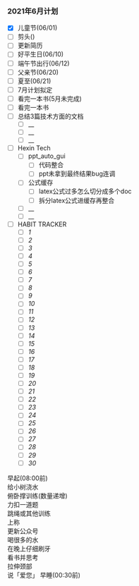 ### 2021年6月计划

- [x] 儿童节(06/01)
- [ ] 剪头()
- [ ] 更新简历
- [ ] 好平生日(06/10)
- [ ] 端午节出行(06/12)
- [ ] 父亲节(06/20)
- [ ] 夏至(06/21)
- [ ] 7月计划拟定
- [ ] 看完一本书(5月未完成)
- [ ] 看完一本书
- [ ] 总结3篇技术方面的文档
    - [ ] __
    - [ ] __
    - [ ] __
- [ ] Hexin Tech
    - [ ] ppt_auto_gui 
        - [ ] 代码整合 
        - [ ] ppt未拿到最终结果bug连调
    - [ ] 公式缓存 
        - [ ] latex公式过多怎么切分成多个doc 
        - [ ] 拆分latex公式进缓存再整合
    - [ ] __
    - [ ] __
- [ ] HABIT TRACKER
    - [ ] _1_
    - [ ] _2_
    - [ ] _3_
    - [ ] _4_
    - [ ] _5_
    - [ ] _6_
    - [ ] _7_
    - [ ] _8_
    - [ ] _9_
    - [ ] _10_
    - [ ] _11_
    - [ ] _12_
    - [ ] _13_
    - [ ] _14_
    - [ ] _15_
    - [ ] _16_
    - [ ] _17_
    - [ ] _18_
    - [ ] _19_
    - [ ] _20_
    - [ ] _21_
    - [ ] _22_
    - [ ] _23_
    - [ ] _24_
    - [ ] _25_
    - [ ] _26_
    - [ ] _27_
    - [ ] _28_
    - [ ] _29_
    - [ ] _30_
      
早起(08:00前)   
给小树浇水    
俯卧撑训练(数量递增)     
力扣一道题   
跳绳或其他训练  
上称      
更新公众号   
喝很多的水       
在晚上仔细刷牙   
看书并思考     
拉伸颈部    
说「爱您」
早睡(00:30前)  